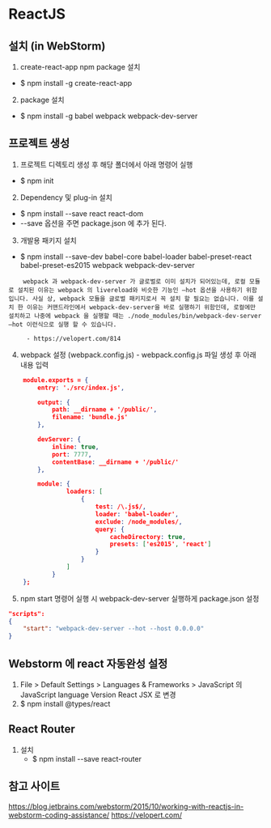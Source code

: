 # ReactJS

## 설치 (in WebStorm)
 
 1. create-react-app npm package 설치
  - $ npm install -g create-react-app 

 2. package 설치
  - $ npm install -g babel webpack webpack-dev-server

## 프로젝트 생성
  
  1. 프로젝트 디렉토리 생성 후 해당 폴더에서 아래 명령어 실행 
   - $ npm init

  2. Dependency 및 plug-in 설치
   - $ npm install --save react react-dom
   - --save 옵션을 주면 package.json 에 추가 된다.

  3. 개발용 패키지 설치
   - $ npm install --save-dev babel-core babel-loader babel-preset-react babel-preset-es2015 webpack webpack-dev-server
   
```
	webpack 과 webpack-dev-server 가 글로벌로 이미 설치가 되어있는데, 로컬 모듈로 설치된 이유는 webpack 의 livereload와 비슷한 기능인 –hot 옵션을 사용하기 위함 입니다. 사실 상, webpack 모듈을 글로벌 패키지로서 꼭 설치 할 필요는 없습니다. 이를 설치 한 이유는 커맨드라인에서 webpack-dev-server을 바로 실행하기 위함인데, 로컬에만 설치하고 나중에 webpack 을 실행할 때는 ./node_modules/bin/webpack-dev-server –hot 이런식으로 실행 할 수 있습니다.

	 - https://velopert.com/814
```

  4. webpack 설정 (webpack.config.js)
    - webpack.config.js 파일 생성 후 아래 내용 입력

```json
	module.exports = {
	    entry: './src/index.js',

	    output: {
	        path: __dirname + '/public/',
	        filename: 'bundle.js'
	    },

	    devServer: {
	        inline: true,
	        port: 7777,
	        contentBase: __dirname + '/public/'
	    },

	    module: {
	            loaders: [
	                {
	                    test: /\.js$/,
	                    loader: 'babel-loader',
	                    exclude: /node_modules/,
	                    query: {
	                        cacheDirectory: true,
	                        presets: ['es2015', 'react']
	                    }
	                }
	            ]
	        }
	};

```


  5. npm start 명령어 실행 시 webpack-dev-server 실행하게 package.json 설정

```json
"scripts": 
{
    "start": "webpack-dev-server --hot --host 0.0.0.0"
}
```

## Webstorm 에 react 자동완성 설정
 
 1. File > Default Settings > Languages & Frameworks > JavaScript 의 JavaScript language Version React JSX 로 변경
 2. $ npm install @types/react 

## React Router 
 
 1. 설치
 	 - $ npm install --save react-router

## 참고 사이트
https://blog.jetbrains.com/webstorm/2015/10/working-with-reactjs-in-webstorm-coding-assistance/
https://velopert.com/